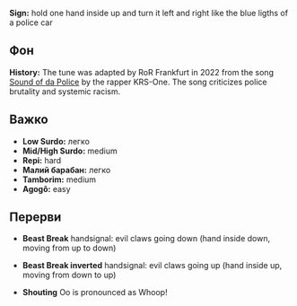 **Sign:** hold one hand inside up and turn it left and right like the blue
ligths of a police car

## Фон

**History:** The tune was adapted by RoR Frankfurt in 2022 from the song [Sound
of da Police](https://en.wikipedia.org/wiki/Sound_of_da_Police) by the rapper
KRS-One. The song criticizes police brutality and systemic racism.

## Важко

* **Low Surdo:** легко
* **Mid/High Surdo:** medium
* **Repi:** hard
* **Малий барабан:** легко
* **Tamborim:** medium
* **Agogô:** easy

## Перерви

* **Beast Break** handsignal: evil claws going down (hand inside down, moving
  from up to down)
* **Beast Break inverted** handsignal: evil claws going up (hand inside up,
  moving from down to up)

* **Shouting** Oo is pronounced as Whoop!
